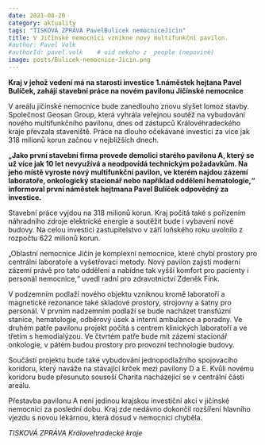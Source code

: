 ```yaml
---
date: 2021-08-20
category: aktuality
tags: "TISKOVÁ ZPRÁVA PavelBulicek nemocniceJicin"
title: V Jičinské nemocnici vznikne nový multifunkční pavilon.
#author: Pavel Volk
#authorId: pavel.volk    # uid nekoho z _people (nepoviné)
image: posts/Bulicek-nemocnice-Jicin.png
---
```

**Kraj v jehož vedení má na starosti investice 1.náměstek hejtana Pavel Bulíček, zahájí stavební práce na novém pavilonu Jičínské nemocnice**

V areálu jičínské nemocnice bude zanedlouho znovu slyšet lomoz stavby. Společnost Geosan Group, která vyhrála veřejnou soutěž na vybudování nového multifunkčního pavilonu, dnes od zástupců Královéhradeckého kraje převzala staveniště. Práce na dlouho očekávané investici za více jak 318 milionů korun začnou v nejbližších dnech.

**„Jako první stavební firma provede demolici starého pavilonu A, který se už více jak 10 let nevyužívá a neodpovídá technickým požadavkům. Na jeho místě vyroste nový multifunkční pavilon, ve kterém najdou zázemí laboratoře, onkologický stacionář nebo například oddělení hematologie,“ informoval první náměstek hejtmana Pavel Bulíček odpovědný za investice.**

Stavební práce vyjdou na 318 milionů korun. Kraj počítá také s pořízením náhradního zdroje elektrické energie a soutěžit bude i vybavení nové budovy. Na celou investici zastupitelstvo v září loňského roku uvolnilo z rozpočtu 622 milionů korun.

„Oblastní nemocnice Jičín je komplexní nemocnice, které chybí prostory pro centrální laboratoře a vyšetřovací metody. Nový pavilon zajistí moderní zázemí právě pro tato oddělení a nabídne tak vyšší komfort pro pacienty i personál nemocnice,“ uvedl radní pro zdravotnictví Zdeněk Fink.

V podzemním podlaží nového objektu vzniknou kromě laboratoří a magnetické rezonance také skladové prostory, strojovny a šatny pro personál. V prvním nadzemním podlaží se bude nacházet transfúzní stanice, hematologie, odběrový úsek a interní ambulance a poradny. Ve druhém patře pavilonu projekt počítá s centrem klinických laboratoří a ve třetím s hemodialýzou. Ve čtvrtém patře bude mít zázemí stacionář onkologie, v pátém budou prostory pro provozní technologie budovy.

Součástí projektu bude také vybudování jednopodlažního spojovacího koridoru, který naváže na stávající krček mezi pavilony D a E. Kvůli novému koridoru bude přesunuto sousoší Charita nacházející se v centrální části areálu.

Přestavba pavilonu A není jedinou krajskou investiční akcí v jičínské nemocnici za poslední dobu. Kraj zde nedávno dokončil rozšíření hlavního vjezdu s novou lékárnou, která dosud v nemocnici chyběla.


<em>TISKOVÁ ZPRÁVA Královehradecké kraje</em>
